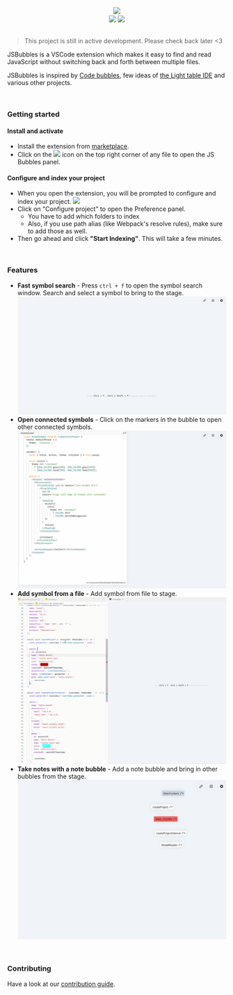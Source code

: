 <div align="center">
<img src="https://raw.githubusercontent.com/Raathigesh/JSBubbles/master/docs/assets/bubbles.png">
<br />
<img src="https://img.shields.io/github/workflow/status/Raathigesh/JSBubbles/Production Build?style=flat-square" />
<img src="https://img.shields.io/visual-studio-marketplace/v/Raathigeshan.js-bubbles?color=green&style=flat-square" />
<br />
</div>

<br/>

> This project is still in active development. Please check back later <3

JSBubbles is a VSCode extension which makes it easy to find and read JavaScript without switching back and forth between multiple files.

JSBubbles is inspired by [Code bubbles](http://www.andrewbragdon.com/codebubbles_site.asp), few ideas of [the Light table IDE](https://www.chris-granger.com/2012/04/12/light-table-a-new-ide-concept/) and various other projects.

<br/>

### Getting started

#### Install and activate

- Install the extension from [marketplace](https://marketplace.visualstudio.com/items?itemName=Raathigeshan.js-bubbles).
- Click on the <img src="https://raw.githubusercontent.com/Raathigesh/JSBubbles/master/docs/assets/Trigger%20icon.png" height="30px"> icon on the top right corner of any file to open the JS Bubbles panel.

#### Configure and index your project

- When you open the extension, you will be prompted to configure and index your project.
  <img src="https://raw.githubusercontent.com/Raathigesh/JSBubbles/master/docs/assets/1-welcome-screen.PNG">
- Click on "Configure project" to open the Preference panel.
  - You have to add which folders to index
  - Also, if you use path alias (like Webpack's resolve rules), make sure to add those as well.
- Then go ahead and click **"Start Indexing"**. This will take a few minutes.

<br/>

### Features

- **Fast symbol search** - Press `ctrl + f` to open the symbol search window. Search and select a symbol to bring to the stage.
  <img src="./docs/assets/2-search-symbol.gif">
- **Open connected symbols** - Click on the markers in the bubble to open other connected symbols.
  <img src="./docs/assets/3-connected-symbols.gif">
- **Add symbol from a file** - Add symbol from file to stage.
  <img src="./docs/assets/4-add-symbol-from-file.gif">
- **Take notes with a note bubble** - Add a note bubble and bring in other bubbles from the stage.
  <img src="./docs/assets/5-add-note-bubble.gif">

<br/>

### Contributing

Have a look at our [contribution guide](docs/contributing.md).
